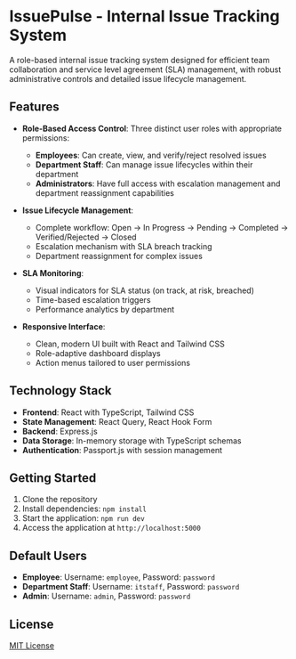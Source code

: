 # IssuePulse - Internal Issue Tracking System

A role-based internal issue tracking system designed for efficient team collaboration and service level agreement (SLA) management, with robust administrative controls and detailed issue lifecycle management.

## Features

- **Role-Based Access Control**: Three distinct user roles with appropriate permissions:
  - **Employees**: Can create, view, and verify/reject resolved issues
  - **Department Staff**: Can manage issue lifecycles within their department
  - **Administrators**: Have full access with escalation management and department reassignment capabilities

- **Issue Lifecycle Management**: 
  - Complete workflow: Open → In Progress → Pending → Completed → Verified/Rejected → Closed
  - Escalation mechanism with SLA breach tracking
  - Department reassignment for complex issues

- **SLA Monitoring**: 
  - Visual indicators for SLA status (on track, at risk, breached)
  - Time-based escalation triggers
  - Performance analytics by department

- **Responsive Interface**:
  - Clean, modern UI built with React and Tailwind CSS
  - Role-adaptive dashboard displays
  - Action menus tailored to user permissions

## Technology Stack

- **Frontend**: React with TypeScript, Tailwind CSS
- **State Management**: React Query, React Hook Form
- **Backend**: Express.js
- **Data Storage**: In-memory storage with TypeScript schemas
- **Authentication**: Passport.js with session management

## Getting Started

1. Clone the repository
2. Install dependencies: `npm install`
3. Start the application: `npm run dev`
4. Access the application at `http://localhost:5000`

## Default Users

- **Employee**: Username: `employee`, Password: `password`
- **Department Staff**: Username: `itstaff`, Password: `password`
- **Admin**: Username: `admin`, Password: `password`

## License

[MIT License](LICENSE)